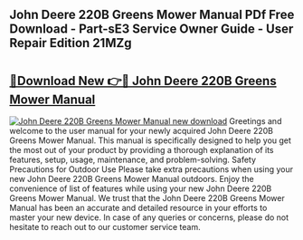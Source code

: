 ## John Deere 220B Greens Mower Manual PDf Free Download - Part-sE3 Service Owner Guide - User Repair Edition 21MZg

# <h2><a href="http://bc91090.oget.top/?id=John+Deere+220B+Greens+Mower+Manual">🔗Download New 👉🔴 John Deere 220B Greens Mower Manual</a></h2>

[![John Deere 220B Greens Mower Manual new download](https://i.imgur.com/5g1atiW.png)](http://bc91090.oget.top/?id=John+Deere+220B+Greens+Mower+Manual)
Greetings and welcome to the user manual for your newly acquired John Deere 220B Greens Mower Manual. This manual is specifically designed to help you get the most out of your product by providing a thorough explanation of its features, setup, usage, maintenance, and problem-solving. Safety Precautions for Outdoor Use Please take extra precautions when using your new John Deere 220B Greens Mower Manual outdoors. Enjoy the convenience of list of features while using your new John Deere 220B Greens Mower Manual. We trust that the John Deere 220B Greens Mower Manual has been an accurate and detailed resource in your efforts to master your new device. In case of any queries or concerns, please do not hesitate to reach out to our customer service team.
